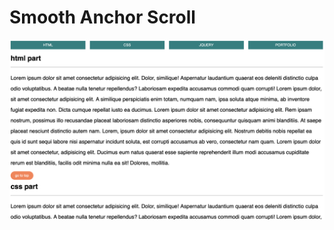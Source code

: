 # Smooth Anchor Scroll

![Screenshot](https://github.com/min328/220517_Anchor_Scroll/blob/main/images/index_image.png?raw=true)
